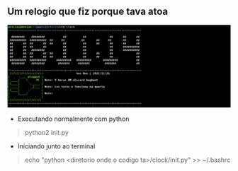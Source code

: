 ## Um relogio que fiz porque tava atoa

![alt text](https://raw.githubusercontent.com/them3x/clock/main/relogio.png)


- Executando normalmente com python
> python2 init.py

- Iniciando junto ao terminal
> echo "python \<diretorio onde o codigo ta\>/clock/init.py" >> ~/.bashrc
  
 
